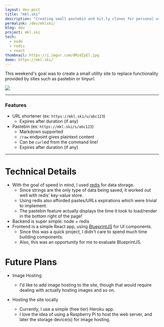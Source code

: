 ```yaml
---
layout: dev-post
title: "mkl.ski"
description: "Creating small pastebin and bit.ly clones for personal use."
permalink: /dev/mklski/
blog: dev
project: mkl.ski
tech:
  - node
  - redis
  - react
thumbnail: https://i.imgur.com/dMzdZyEl.jpg
demo: https://mkl.ski/
---
```



This weekend's goal was to create a small utility site to replace functionality provided by sites such as pastebin or tinyurl.

<img src="https://i.imgur.com/dMzdZyE.jpg" />

---

### Features

- URL shortener (ex: `https://mkl.ski/u/abc123`)
  - Expires after duration (if any)
- Pastebin (ex: `https://mkl.ski/s/abc123`)
  - Markdown supported
  - `/raw` endpoint gives plaintext content
  - Can be `curl`ed from the command line!
  - Expires after duration (if any)

---

# Technical Details
- With the goal of speed in mind, I used [redis](https://redis.io/) for data storage.
  - Since strings are the only type of data being saved, it worked out well with redis' key-value store.
  - Using redis also afforded pastes/URLs expirations which were trivial to implement.
  - The pastebin feature actually displays the time it took to load/render in the bottom right of the page!
- Backend is super simple: node + redis
- Frontend is a simple React app, using [BlueprintJS](https://blueprintjs.com/) for UI components.
  - Since this was a quick project, I didn't care to spend much time building components.
  - Also, this was an opportunity for me to evaluate BlueprintJS.

# Future Plans

- Image Hosting
  - I'd like to add image hosting to the site, though that would require dealing with actually hosting images and so on.

- Hosting the site locally
  - Currently, I use a simple (free tier) Heroku app.
  - I love the idea of using a Raspberry Pi to host the web server, and later the storage device(s) for image hosting.
